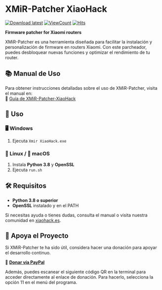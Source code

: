 # XMiR-Patcher XiaoHack

[![Download latest](https://img.shields.io/badge/Download_latest-green)](https://github.com/JuanManuelRomeroGarcia/Xmir-patcher-xiaohack/releases/latest/download/Xmir-patcher-xiaohack-main.zip)
[![ViewCount](https://views.whatilearened.today/views/github/JuanManuelRomeroGarcia/Xmir-patcher-xiaohack.svg)](https://github.com/JuanManuelRomeroGarcia/Xmir-patcher-xiaohack)
[![Hits](https://hits.seeyoufarm.com/api/count/incr/badge.svg?url=https%3A%2F%2Fgithub.com%2FJuanManuelRomeroGarcia%2FXmir-patcher-xiaohack&count_bg=%2379C83D&title_bg=%23555555&icon=&icon_color=%23E7E7E7&title=hits&edge_flat=false)](https://github.com/JuanManuelRomeroGarcia/Xmir-patcher-xiaohack)


**Firmware patcher for Xiaomi routers**  

XMiR-Patcher es una herramienta diseñada para facilitar la instalación y personalización de firmware en routers Xiaomi. Con este parcheador, puedes desbloquear nuevas funciones y optimizar el rendimiento de tu router.  

## 📚 Manual de Uso  
Para obtener instrucciones detalladas sobre el uso de XMiR-Patcher, visita el manual en:  
🔗 [Guía de XMiR-Patcher-XiaoHack](https://xiaohack.es/routers/Manuales/Xmir-parcher-Xiaohack-ES.html)  

## 🚀 Uso  

### 🖥️ Windows  
1. Ejecuta `Xmir XiaoHack.exe`  

### 🐧 Linux / 🍏 macOS  
1. Instala **Python 3.8** y **OpenSSL**  
2. Ejecuta `run.sh`  

## 🛠 Requisitos  
- **Python 3.8 o superior**  
- **OpenSSL** instalado y en el PATH  

Si necesitas ayuda o tienes dudas, consulta el manual o visita nuestra comunidad en [xiaohack.es](https://xiaohack.es).  

## 💖 Apoya el Proyecto  
Si XMiR-Patcher te ha sido útil, considera hacer una donación para apoyar el desarrollo continuo.  

🔗 **[Donar vía PayPal](https://www.paypal.com/donate/?hosted_button_id=S29YHTJCRPYH8)**  

Además, puedes escanear el siguiente código QR en la terminal para acceder directamente al enlace de donación. Para hacerlo, selecciona la opción 11 en el menú del programa.
